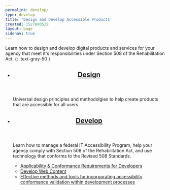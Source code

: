 ```yaml
---
permalink: develop/
type: develop
title: 'Design and Develop Accessible Products'
created: 1527000529
layout: page
sidenav: true
---
```


Learn how to design and develop digital products and services for your agency that meet it's responsibilities under Section 508 of the Rehabilitation Act.
{: .text-gray-50 }

<section class="usa-section">
<ul class="usa-card-group">
  <li class="tablet:grid-col-6 usa-card">
    <div class="usa-card__container radius-md">
      <header class="usa-card__header">
        <h2 class="usa-card__heading font-family-sans"><a href="{{site.baseurl}}/develop/universal-design/">Design</a></h2>
      </header>
      <div class="usa-card__body">
        <p>Universal design principles and methodolgies to help create products that are accessible for all users.</p>
      </div>  
    </div>
  </li>
  <li class="tablet:grid-col-6 usa-card">
    <div class="usa-card__container radius-md">
      <header class="usa-card__header">
        <h2 class="usa-card__heading font-family-sans"><a href="{{site.baseurl}}/develop/software-websites/">Develop</a></h2>
      </header>
      <div class="usa-card__body">
        <p>Learn how to manage a federal IT Accessibility Program, help your agency comply with Section 508 of the Rehabilitation Act, and use technology that conforms to the Revised 508 Standards.</p>
        <ul class="add-list-reset">
          <li><a href="{{site.baseurl}}/develop/applicability-conformance/">Applicability & Conformance Requirements for Developers</a></li>
          <li><a href="{{site.baseurl}}/develop/web-content/">Develop Web Content</a></li>
          <li><a href="{{site.baseurl}}develop/incorporating-accessibility-conformance-validation-into-development/">Effective methods and tools for incorporating accessibility conformance validation within development processes</a></li>
        </ul>
      </div>
    </div>
  </li>
</ul>
</section>